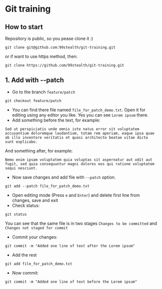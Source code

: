 # Git training

## How to start
Repository is public, so you pease clone it :)
```
git clone git@github.com:99stealth/git-training.git
```
or if want to use https method, then:
```
git clone https://github.com/99stealth/git-training.git
```

## 1. Add with --patch
- Go to the branch `feature/patch`
```
git checkout feature/patch
```
- You can find there file named `file_for_patch_demo.txt`. Open it for editing using any editor you like. Yes you can see `Lorem ipsum` there.
- Add something before the text, for example:
```
Sed ut perspiciatis unde omnis iste natus error sit voluptatem accusantium doloremque laudantium, totam rem aperiam, eaque ipsa quae ab illo inventore veritatis et quasi architecto beatae vitae dicta sunt explicabo.
```
And something after, for example:
```
Nemo enim ipsam voluptatem quia voluptas sit aspernatur aut odit aut fugit, sed quia consequuntur magni dolores eos qui ratione voluptatem sequi nesciunt.
```
- Now save changes and add file with `--patch` option.
```
git add --patch file_for_patch_demo.txt
```
- Open editing mode (Press `e` and `Enter`) and delete first line from changes, save and exit
- Check status:
```
git status
```
You can see that the same file is in two stages `Changes to be committed` and `Changes not staged for commit`
- Commit your changes:
```
git commit -m "Added one line of text after the Lorem ipsum"
```
- Add the rest
```
git add file_for_patch_demo.txt
```
- Now commit:
```
git commit -m "Added one line of text before the Lorem ipsum"
```
